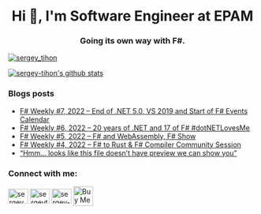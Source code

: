 <h1 align="center">Hi 👋, I'm Software Engineer at EPAM</h1>
<h3 align="center">Going its own way with F#.</h3>

<!---
<p align="left"> <img src="https://komarev.com/ghpvc/?username=sergey-tihon&label=Profile%20views&color=0e75b6&style=flat" alt="sergey-tihon" /> </p>

<p align="left"> <a href="https://github.com/ryo-ma/github-profile-trophy"><img src="https://github-profile-trophy.vercel.app/?username=sergey-tihon" alt="sergey-tihon" /></a> </p>
-->

<p align="left"> <a href="https://twitter.com/sergey_tihon" target="blank"><img src="https://img.shields.io/twitter/follow/sergey_tihon?logo=twitter&style=for-the-badge" alt="sergey_tihon" /></a> </p>

[![sergey-tihon's github stats](https://github-readme-stats.vercel.app/api?username=sergey-tihon&bg_color=30,e96443,904e95&title_color=fff&text_color=fff&show_icons=false&count_private=true&include_all_commits=true)](https://github.com/sergey-tihon)

### Blogs posts
<!-- BLOG-POST-LIST:START -->
- [F# Weekly #7, 2022 – End of .NET 5.0, VS 2019 and Start of F# Events Calendar](https://sergeytihon.com/2022/02/11/f-weekly-7-2022-end-of-net-5-0-vs-2019-and-start-of-f-events-calendar/)
- [F# Weekly #6, 2022 – 20 years of .NET and 17 of F# #dotNETLovesMe](https://sergeytihon.com/2022/02/05/f-weekly-6-2022-20-year-of-net-and-17-of-f-dotnetlovesme/)
- [F# Weekly #5, 2022 – F# and WebAssembly, F# Show](https://sergeytihon.com/2022/01/29/f-weekly-5-2022-f-and-webassembly-f-show/)
- [F# Weekly #4, 2022 – F# to Rust &amp; F# Compiler Community Session](https://sergeytihon.com/2022/01/22/f-weekly-4-2022-f-to-rust-f-compiler-community-session/)
- [“Hmm… looks like this file doesn’t have preview we can show you”](https://sergeytihon.com/2022/01/19/hmm-looks-like-this-file-doesnt-have-preview-we-can-show-you/)
<!-- BLOG-POST-LIST:END -->

<p align="left"> 
<h3 align="left">Connect with me:</h3>
<a href="https://twitter.com/sergey_tihon" target="blank"><img align="center" src="https://cdn.jsdelivr.net/npm/simple-icons@3.0.1/icons/twitter.svg" alt="sergey_tihon" height="30" width="40" /></a>
<a href="https://linkedin.com/in/sergeytihon" target="blank"><img align="center" src="https://cdn.jsdelivr.net/npm/simple-icons@3.0.1/icons/linkedin.svg" alt="sergeytihon" height="30" width="40" /></a>
<a href="https://stackoverflow.com/users/sergey-tihon" target="blank"><img align="center" src="https://cdn.jsdelivr.net/npm/simple-icons@3.0.1/icons/stackoverflow.svg" alt="sergey-tihon" height="30" width="40" /></a>
<a href="https://www.buymeacoffee.com/sergeytihon" target="_blank"><img align="center"  src="https://cdn.buymeacoffee.com/buttons/v2/default-yellow.png" alt="Buy Me A Coffee" height="40" /></a>
</p>

<!---
<h3 align="left">Languages and Tools:</h3>
<p align="left"> 
  <a href="https://dotnet.microsoft.com/" target="_blank"> <img src="https://devicons.github.io/devicon/devicon.git/icons/dot-net/dot-net-original-wordmark.svg" alt="dotnet" width="40" height="40"/> </a> 
  <a href="https://fsharp.org" target="_blank"> <img src="https://fsharp.org/img/logo/fsharp.svg" alt="fsharp" width="40" height="40"/> </a> 
  <a href="https://www.w3schools.com/cs/" target="_blank"> <img src="https://devicons.github.io/devicon/devicon.git/icons/csharp/csharp-original.svg" alt="csharp" width="40" height="40"/> </a> 
  <a href="https://azure.microsoft.com/en-in/" target="_blank"> <img src="https://www.vectorlogo.zone/logos/microsoft_azure/microsoft_azure-icon.svg" alt="azure" width="40" height="40"/> </a>  </p>

<p><img align="left" src="https://github-readme-stats.vercel.app/api/top-langs/?username=sergey-tihon&layout=compact" alt="sergey-tihon" /></p>

<p>&nbsp;<img align="center" src="https://github-readme-stats.vercel.app/api?username=sergey-tihon&show_icons=true" alt="sergey-tihon" /></p>
-->
